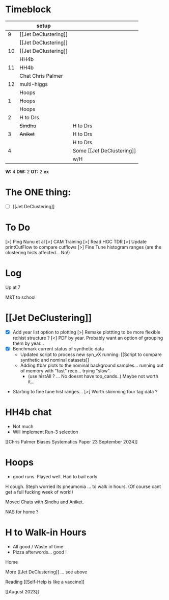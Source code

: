 # Timeblock

|     | setup                |                           |
| --- | -------------------- | ------------------------- |
| 9   | [[Jet DeClustering]] |                           |
|     | [[Jet DeClustering]] |                           |
| 10  | [[Jet DeClustering]] |                           |
|     | HH4b                 |                           |
| 11  | HH4b                 |                           |
|     | Chat Chris Palmer    |                           |
| 12  | multi-higgs          |                           |
|     | Hoops                |                           |
| 1   | Hoops                |                           |
|     | Hoops                |                           |
| 2   | H to Drs             |                           |
|     | ~~Sindhu~~           | H to Drs                  |
| 3   | ~~Aniket~~           | H to Drs                  |
|     |                      | H to Drs                  |
| 4   |                      | Some [[Jet DeClustering]] |
|     |                      | w/H                       |

**W:** 4 
**DW:** 2
**OT:** 2
**ex** 

# The ONE thing: 
- [ ] [[Jet DeClustering]]


# To Do
 [>] Ping Nunu et al
 [>] CAM Training
 [>] Read HGC TDR
 [>] Update printCutFlow to compare cutflows
 [>] Fine Tune histogram ranges (are the clustering hists affected... No!)


# Log

Up at 7 

M&T to school 

# [[Jet DeClustering]]
- [x] Add year list option to plotting
	[>] Remake plottting to be more flexible re:hist structure ? 
	[<] PDF by year. Probably want an option of grouping them by year...
- [x] Benchmark current status of synthetic data
	- Updated script to process new syn_vX running: 
		[[Script to compare synthetic and nominal datasets]]
	- Adding ttbar plots to the nominal background samples... running out of memory with "fast" reco... trying "slow".
		- (use histAll ? ... No doesnt have top_cands..) Maybe not worth it...
- Starting to fine tune hist ranges... 
[>] Worth skimming four tag data ?

# HH4b chat
- Not much 
- Will implement Run-3 selection

[[Chris Palmer Biases Systematics Paper 23 September 2024]]


# Hoops
- good runs. Played well.  Had to bail early

H cough. Steph worried its pneumonia ... to walk in hours. 
(Of course cant get a full fucking week of work!)


Moved Chats with Sindhu and Aniket.

NAS for home ? 

# H to Walk-in Hours
- All good / Waste of time
- Pizza afterwords... good ! 

Home

More [[Jet DeClustering]] ... see above

Reading [[Self-Help is like a vaccine]]

[[August 2023]]

